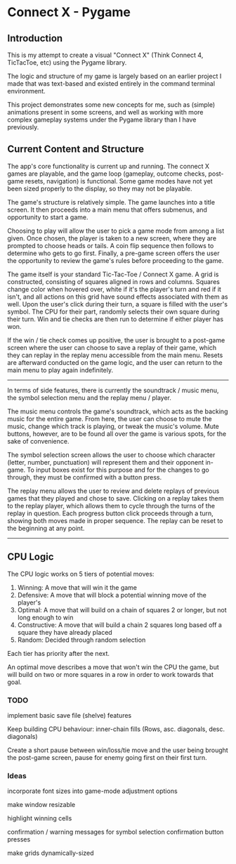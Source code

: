 # Connect X - Pygame

## Introduction

This is my attempt to create a visual "Connect X" (Think Connect 4, TicTacToe, etc) using the Pygame library. 

The logic and structure of my game is largely based on an earlier project I made that was text-based and existed
entirely in the command terminal environment. 

This project demonstrates some new concepts for me, such as (simple) animations present in some screens, and well as 
working with more complex gameplay systems under the Pygame library than I have previously. 

## Current Content and Structure

The app's core functionality is current up and running. The connect X games are playable, and the game loop 
(gameplay, outcome checks, post-game resets, navigation) is functional. Some game modes have not yet been sized 
properly to the display, so they may not be playable. 

The game's structure is relatively simple. The game launches into a title screen. It then proceeds into a main menu
that offers submenus, and opportunity to start a game. 

Choosing to play will allow the user to pick a game mode from among a list given. Once chosen, the player is taken to
a new screen, where they are prompted to choose heads or tails. A coin flip sequence then follows to determine who gets
to go first. Finally, a pre-game screen offers the user the opportunity to review the game's rules before proceeding to
the game.

The game itself is your standard Tic-Tac-Toe / Connect X game. A grid is constructed, consisting of squares aligned in
rows and columns. Squares change color when hovered over, white if it's the player's turn and red if it isn't, and all 
actions on this grid have sound effects associated with them as well. Upon the user's click during their turn, a square 
is filled with the user's symbol. The CPU for their part, randomly selects their own square during their turn. Win and 
tie checks are then run to determine if either player has won. 

If the win / tie check comes up positive, the user is brought to a post-game screen where the user can choose to save 
a replay of their game, which they can replay in the replay menu accessible from the main menu. Resets are afterward
conducted on the game logic, and the user can return to the main menu to play again indefinitely.

---

In terms of side features, there is currently the soundtrack / music menu, the symbol selection menu and the replay
menu / player. 

The music menu controls the game's soundtrack, which acts as the backing music for the entire game. From here, the user
can choose to mute the music, change which track is playing, or tweak the music's volume. Mute buttons, however, are
to be found all over the game is various spots, for the sake of convenience. 

The symbol selection screen allows the user to choose which character (letter, number, punctuation) will represent them
and their opponent in-game. To input boxes exist for this purpose and for the changes to go through, they must be 
confirmed with a button press. 

The replay menu allows the user to review and delete replays of previous games that they played and chose to save. 
Clicking on a replay takes them to the replay player, which allows them to cycle through the turns of the replay in
question. Each progress button click proceeds through a turn, showing both moves made in proper sequence. The replay 
can be reset to the beginning at any point. 

---

## CPU Logic 

The CPU logic works on 5 tiers of potential moves:

1. Winning: A move that will win it the game
2. Defensive: A move that will block a potential winning move of the player's 
3. Optimal: A move that will build on a chain of squares 2 or longer, but not long enough to win
4. Constructive: A move that will build a chain 2 squares long based off a square they have already placed
5. Random: Decided through random selection

Each tier has priority after the next. 

An optimal move describes a move that won't win the CPU the game, but will build on two or more squares in a row in 
order to work towards that goal. 
 
### TODO

implement basic save file (shelve) features

Keep building CPU behaviour: inner-chain fills (Rows, asc. diagonals, desc. diagonals)

Create a short pause between win/loss/tie move and the user being brought the post-game screen, pause for enemy going
first on their first turn.

### Ideas

incorporate font sizes into game-mode adjustment options

make window resizable

highlight winning cells

confirmation / warning messages for symbol selection confirmation button presses

make grids dynamically-sized

